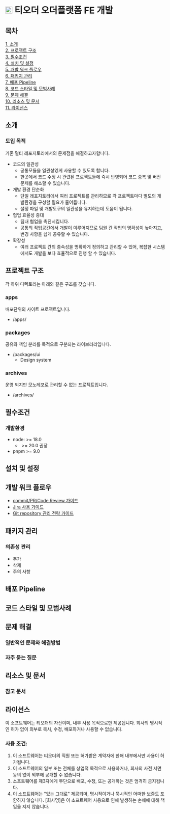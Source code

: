 # <img src="https://www.torder.com/favicon.png" height=22> 티오더 오더플랫폼 FE 개발

## 목차

[1. 소개](#소개) <br/>
[2. 프로젝트 구조](#프로젝트-구조) <br/>
[3. 필수조건](#필수조건) <br/>
[4. 설치 및 설정](#설치-및-설정) <br/>
[5. 개발 워크 플로우](#개발-워크-플로우) <br/>
[6. 패키지 관리](#패키지-관리) <br/>
[7. 배포 Pipeline](#배포-Pipeline) <br/>
[8. 코드 스타일 및 모범사례](#코드-스타일-및-모범사례) <br/>
[9. 문제 해결](#문제-해결) <br/>
[10. 리소스 및 문서](#리소스-및-문서) <br/>
[11. 라이선스](#라이선스) <br/>

## 소개

### 도입 목적

기존 멀티 레포지토리에서의 문제점을 해결하고자합니다.

- 코드의 일관성
  - 공통모듈을 일관성있게 사용할 수 있도록 합니다.
  - 한곳에서 코드 수정 시 관련된 프로젝트들에 즉시 반영되어 코드 중복 및 버전 문제를 해소할 수 있습니다.
- 개발 환경 단순화
  - 단일 레포지토리에서 여러 프로젝트를 관리하므로 각 프로젝트마다 별도의 개발환경을 구성할 필요가 줄어듭니다.
  - 설정 파일 및 개발도구의 일관성을 유지하는데 도움이 됩니다.
- 협업 효율성 증대
  - 팀내 협업을 촉진시킵니다.
  - 공통의 작업공간에서 개발이 이루어지므로 팀원 간 작업의 명확성이 높아지고, 변경 사항을 쉽게 공유할 수 있습니다.
- 확장성
  - 여러 프로젝트 간의 종속성을 명확하게 정의하고 관리할 수 있어, 복잡한 시스템에서도 개발을 보다 효율적으로 진행 할 수 있습니다.

## 프로젝트 구조

각 하위 디렉토리는 아래와 같은 구조를 갖습니다.

### apps

배포단위의 사이트 프로젝트입니다.

- /apps/

### packages

공유와 책임 분리를 목적으로 구분되는 라이브러리입니다.

- /packages/ui
  - Design system

### archives

운영 되지만 모노레포로 관리할 수 없는 프로젝트입니다.

- /archives/

## 필수조건

### 개발환경

- node: >= 18.0
  - &nbsp;>= 20.0 권장
- pnpm >= 9.0

## 설치 및 설정

## 개발 워크 플로우

- [commit/PR/Code Review 가이드](https://torder.atlassian.net/wiki/spaces/T1PM/pages/520880239/Commit+PR+CodeReview)
- [Jira 사용 가이드](https://torder.atlassian.net/wiki/spaces/T1PM/pages/519700488/JIRA)
- [Git repository 관리 전략 가이드](https://torder.atlassian.net/wiki/spaces/T1PM/pages/541786124/Git+Repository)

## 패키지 관리

### 의존성 관리

- 추가
- 삭제
- 주의 사항

## 배포 Pipeline

## 코드 스타일 및 모범사례

## 문제 해결

### 일반적인 문제와 해결방법

### 자주 묻는 질문

## 리소스 및 문서

### 참고 문서

## 라이선스

이 소프트웨어는 티오더의 자산이며, 내부 사용 목적으로만 제공됩니다. 회사의 명시적인 허가 없이 외부로 복사, 수정, 배포하거나 사용할 수 없습니다.

### 사용 조건:

1. 이 소프트웨어는 티오더의 직원 또는 허가받은 계약자에 한해 내부에서만 사용이 허가됩니다.
2. 이 소프트웨어의 일부 또는 전체를 상업적 목적으로 사용하거나, 회사의 사전 서면 동의 없이 외부에 공개할 수 없습니다.
3. 소프트웨어를 제3자에게 무단으로 배포, 수정, 또는 공개하는 것은 엄격히 금지됩니다.
4. 이 소프트웨어는 "있는 그대로" 제공되며, 명시적이거나 묵시적인 어떠한 보증도 포함하지 않습니다. [회사명]은 이 소프트웨어 사용으로 인해 발생하는 손해에 대해 책임을 지지 않습니다.
